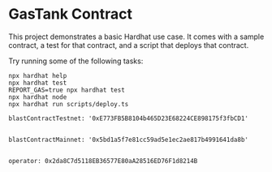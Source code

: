 # GasTank Contract

This project demonstrates a basic Hardhat use case. It comes with a sample contract, a test for that contract, and a script that deploys that contract.

Try running some of the following tasks:

```shell
npx hardhat help
npx hardhat test
REPORT_GAS=true npx hardhat test
npx hardhat node
npx hardhat run scripts/deploy.ts
```

```
blastContractTestnet: '0xE773FB5B8104b465D23E68224CE898175f3fbCD1'


blastContractMainnet: '0x5bd1a5f7e81cc59ad5e1ec2ae817b4991641da8b'


operator: 0x2da8C7d5118EB36577E80aA28516ED76F1d8214B
```

